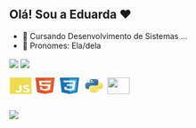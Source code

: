 ## Olá! Sou a Eduarda ❤️

- 📕 Cursando Desenvolvimento de Sistemas ...
- 🏮 Pronomes: Ela/dela

<div>
  <img height="160em"  align="center" src="https://github-readme-stats.vercel.app/api?username=eduardasslemos&show_icons=true&theme=dark&title_color=b81414&border_color=ff0000&text_color=696969&icon_color=ff0000">
  <img height="160em"  align="center" src="https://github-readme-stats.vercel.app/api/top-langs/?username=eduardasslemos&hide_progress=false&theme=dark&layout=donut&title_color=b81414&border_color=ff0000&text_color=696969&icon_color=ff0000">
</div>

<div style="display: inline_block"><br>
  <img align="center" alt="duda-Js" height="30" width="40" src="https://raw.githubusercontent.com/devicons/devicon/master/icons/javascript/javascript-plain.svg">
  <img align="center" alt="duda-HTML" height="30" width="40" src="https://raw.githubusercontent.com/devicons/devicon/master/icons/html5/html5-original.svg">
  <img align="center" alt="duda-CSS" height="30" width="40" src="https://raw.githubusercontent.com/devicons/devicon/master/icons/css3/css3-original.svg">
  <img align="center" alt="duda-Python" height="30" width="40" src="https://raw.githubusercontent.com/devicons/devicon/master/icons/python/python-original.svg">
  <img align="center" alta="duda-PHP" height="30" width="40"src="https://cdn.jsdelivr.net/gh/devicons/devicon@latest/icons/php/php-original.svg">
</div>

##

<div>
  <a href = "mailto:eduardasslemos@gmail.com"><img src="https://img.shields.io/badge/-Gmail-%23333?style=for-the-badge&logo=gmail&logoColor=white" target="_blank"></a>
</div>
